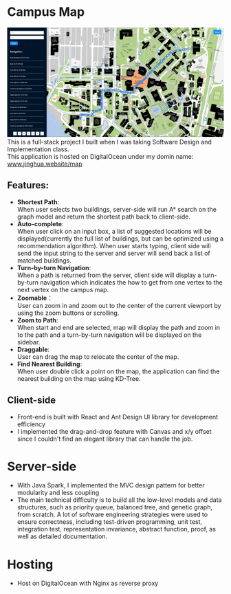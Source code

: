 # Campus Map
![Image of Campus Map](map.png)
This is a full-stack project I built when I was taking Software Design and Implementation class. <br/>
This application is hosted on DigitalOcean under my domin name: <a href="http://www.jinghua.website/map" target="_blank">www.jinghua.website/map</a>

## Features:
- **Shortest Path**: <br>
  When user selects two buildings, server-side will run A* search on the graph model and return the shortest path back to client-side.
- **Auto-complete**:<br>
    When user click on an input box, a list of suggested locations will be displayed(currently
    the full list of buildings, but can be optimized using a recommendation algorithm).
    When user starts typing, client side will send the input string to the
    server and server will send back a list of matched buildings.
- **Turn-by-turn Navigation**:<br>
    When a path is returned from the server, client side will display a turn-by-turn navigation
    which indicates the how to get from one vertex to the next vertex on the campus map.
- **Zoomable**：<br>
    User can zoom in and zoom out to the center of the current viewport by using the zoom
    buttons or scrolling.
- **Zoom to Path**: <br>
    When start and end are selected, map will display the path and zoom in to the path and a
    turn-by-turn navigation will be displayed on the sidebar.
- **Draggable**: <br>
    User can drag the map to relocate the center of the map.
- **Find Nearest Building**: <br>
    When user double click a point on the map, the application can find the nearest building
    on the map using KD-Tree.

## Client-side
- Front-end is built with React and Ant Design UI library for development efficiency
- I implemented the drag-and-drop feature with Canvas and x/y offset since I couldn't find an elegant library that can handle the job.

# Server-side
- With Java Spark, I implemented the MVC design pattern for better modularity and less coupling
- The main technical difficulty is to build all the low-level models and data structures, such as priority queue, balanced tree, and genetic graph, from scratch. A lot of 
 software engineering strategies were used to ensure correctness,
including test-driven programming, unit test, integration test, representation invariance, abstract function, proof, as well as detailed documentation.  

# Hosting
- Host on DigitalOcean with Nginx as reverse proxy
